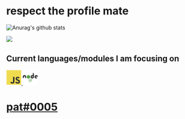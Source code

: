 # respect the profile mate
![Anurag's github stats](https://github-readme-stats.vercel.app/api?username=pattheman344&show_icons=true&theme=radical)
 <p align="left"> <img src="https://komarev.com/ghpvc/?username=pattheman344&label=Profile%20views&color=0e75b6&style=flat" /> </p>
 
 ## Current languages/modules I am focusing on
<a href="https://developer.mozilla.org/en-US/docs/Web/JavaScript" target="_blank"> <img src="https://raw.githubusercontent.com/devicons/devicon/master/icons/javascript/javascript-original.svg" alt="javascript" width="40" height="40"/> </a> <a href="https://nodejs.org" target="_blank"> <img src="https://raw.githubusercontent.com/devicons/devicon/master/icons/nodejs/nodejs-original-wordmark.svg" alt="nodejs" width="40" height="40"/>
 
 # pat#0005
  
  
  
  
  
  
 
